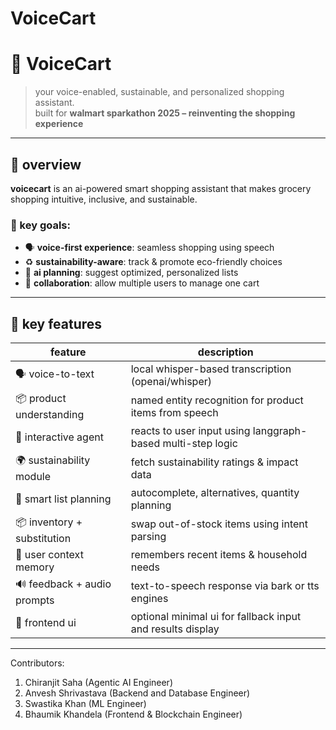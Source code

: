 # VoiceCart
# 🛒 VoiceCart

> your voice-enabled, sustainable, and personalized shopping assistant.  
> built for **walmart sparkathon 2025 – reinventing the shopping experience**

---

## 🌟 overview

**voicecart** is an ai-powered smart shopping assistant that makes grocery shopping intuitive, inclusive, and sustainable.

### 🎯 key goals:
- 🗣️ **voice-first experience**: seamless shopping using speech
- ♻️ **sustainability-aware**: track & promote eco-friendly choices
- 🧠 **ai planning**: suggest optimized, personalized lists
- 🤝 **collaboration**: allow multiple users to manage one cart

---

## 🧩 key features

| feature                        | description                                                                 |
|-------------------------------|-----------------------------------------------------------------------------|
| 🗣️ voice-to-text              | local whisper-based transcription (openai/whisper)                          |
| 📦 product understanding       | named entity recognition for product items from speech                     |
| 💬 interactive agent           | reacts to user input using langgraph-based multi-step logic                 |
| 🌍 sustainability module       | fetch sustainability ratings & impact data                                 |
| 🧾 smart list planning         | autocomplete, alternatives, quantity planning                              |
| 📦 inventory + substitution    | swap out-of-stock items using intent parsing                               |
| 🧠 user context memory         | remembers recent items & household needs                                   |
| 🔊 feedback + audio prompts    | text-to-speech response via bark or tts engines                            |
| 📲 frontend ui                 | optional minimal ui for fallback input and results display                 |

---

Contributors:
1. Chiranjit Saha (Agentic AI Engineer)
2. Anvesh Shrivastava (Backend and Database Engineer)
3. Swastika Khan (ML Engineer)
4. Bhaumik Khandela (Frontend & Blockchain Engineer)
